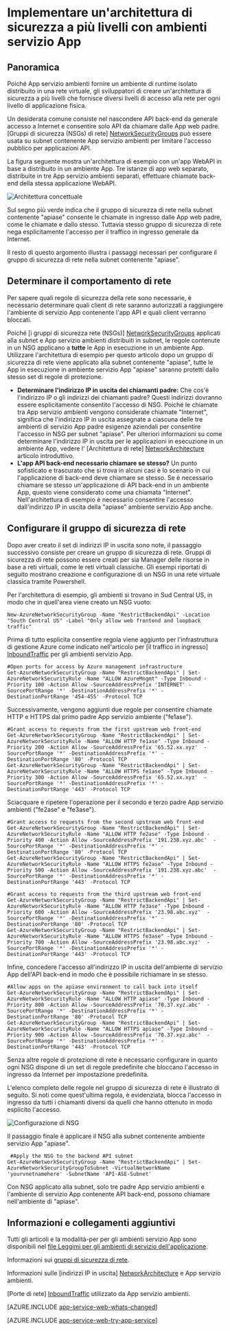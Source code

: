 <properties 
    pageTitle="Architettura di sicurezza a più livelli con ambienti servizio App" 
    description="Implementare un'architettura di sicurezza a più livelli con App servizio ambienti." 
    services="app-service" 
    documentationCenter="" 
    authors="stefsch" 
    manager="wpickett" 
    editor=""/>

<tags 
    ms.service="app-service" 
    ms.workload="na" 
    ms.tgt_pltfrm="na" 
    ms.devlang="na" 
    ms.topic="article" 
    ms.date="08/30/2016" 
    ms.author="stefsch"/>   

# <a name="implementing-a-layered-security-architecture-with-app-service-environments"></a>Implementare un'architettura di sicurezza a più livelli con ambienti servizio App

## <a name="overview"></a>Panoramica ##
 
Poiché App servizio ambienti fornire un ambiente di runtime isolato distribuito in una rete virtuale, gli sviluppatori di creare un'architettura di sicurezza a più livelli che fornisce diversi livelli di accesso alla rete per ogni livello di applicazione fisica.

Un desiderata comune consiste nel nascondere API back-end da generale accesso a Internet e consentire solo API da chiamare dalle App web padre.  [Gruppi di sicurezza (NSGs) di rete] [ NetworkSecurityGroups] può essere usata su subnet contenente App servizio ambienti per limitare l'accesso pubblico per applicazioni API.

La figura seguente mostra un'architettura di esempio con un'app WebAPI in base a distribuito in un ambiente App.  Tre istanze di app web separato, distribuite in tre App servizio ambienti separati, effettuare chiamate back-end della stessa applicazione WebAPI.

![Architettura concettuale][ConceptualArchitecture] 

Sul segno più verde indica che il gruppo di sicurezza di rete nella subnet contenente "apiase" consente le chiamate in ingresso dalle App web padre, come le chiamate e dallo stesso.  Tuttavia stesso gruppo di sicurezza di rete nega esplicitamente l'accesso per il traffico in ingresso generale da Internet. 

Il resto di questo argomento illustra i passaggi necessari per configurare il gruppo di sicurezza di rete nella subnet contenente "apiase".

## <a name="determining-the-network-behavior"></a>Determinare il comportamento di rete ##
Per sapere quali regole di sicurezza della rete sono necessarie, è necessario determinare quali client di rete saranno autorizzati a raggiungere l'ambiente di servizio App contenente l'app API e quali client verranno bloccati.

Poiché [i gruppi di sicurezza rete (NSGs)] [ NetworkSecurityGroups] applicati alla subnet e App servizio ambienti distribuiti in subnet, le regole contenute in un NSG applicano a **tutte** le App in esecuzione in un ambiente App.  Utilizzare l'architettura di esempio per questo articolo dopo un gruppo di sicurezza di rete viene applicato alla subnet contenente "apiase", tutte le App in esecuzione in ambiente servizio App "apiase" saranno protetti dallo stesso set di regole di protezione. 

- **Determinare l'indirizzo IP in uscita dei chiamanti padre:**  Che cos'è l'indirizzo IP o gli indirizzi dei chiamanti padre?  Questi indirizzi dovranno essere esplicitamente consentito l'accesso di NSG.  Poiché le chiamate tra App servizio ambienti vengono considerate chiamate "Internet", significa che l'indirizzo IP in uscita assegnate a ciascuna delle tre ambienti di servizio App padre esigenze aziendali per consentire l'accesso in NSG per subnet "apiase".   Per ulteriori informazioni su come determinare l'indirizzo IP in uscita per le applicazioni in esecuzione in un ambiente App, vedere l' [Architettura di rete] [ NetworkArchitecture] articolo introduttivo.
- **L'app API back-end necessario chiamare se stesso?**  Un punto sofisticato e trascurato che si trova in alcuni casi è lo scenario in cui l'applicazione di back-end deve chiamare se stesso.  Se è necessario chiamare se stesso un'applicazione di API back-end in un ambiente App, questo viene considerato come una chiamata "Internet".  Nell'architettura di esempio è necessario consentire l'accesso dall'indirizzo IP in uscita della "apiase" ambiente servizio App anche.

## <a name="setting-up-the-network-security-group"></a>Configurare il gruppo di sicurezza di rete ##
Dopo aver creato il set di indirizzi IP in uscita sono note, il passaggio successivo consiste per creare un gruppo di sicurezza di rete.  Gruppi di sicurezza di rete possono essere creati per sia Manager delle risorse in base a reti virtuali, come le reti virtuali classiche.  Gli esempi riportati di seguito mostrano creazione e configurazione di un NSG in una rete virtuale classica tramite Powershell.

Per l'architettura di esempio, gli ambienti si trovano in Sud Central US, in modo che in quell'area viene creato un NSG vuoto:

    New-AzureNetworkSecurityGroup -Name "RestrictBackendApi" -Location "South Central US" -Label "Only allow web frontend and loopback traffic"

Prima di tutto esplicita consentire regola viene aggiunto per l'infrastruttura di gestione Azure come indicato nell'articolo per [il traffico in ingresso] [ InboundTraffic] per gli ambienti servizio App.

    #Open ports for access by Azure management infrastructure
    Get-AzureNetworkSecurityGroup -Name "RestrictBackendApi" | Set-AzureNetworkSecurityRule -Name "ALLOW AzureMngmt" -Type Inbound -Priority 100 -Action Allow -SourceAddressPrefix 'INTERNET' -SourcePortRange '*' -DestinationAddressPrefix '*' -DestinationPortRange '454-455' -Protocol TCP
    
Successivamente, vengono aggiunti due regole per consentire chiamate HTTP e HTTPS dal primo padre App servizio ambiente ("fe1ase").

    #Grant access to requests from the first upstream web front-end
    Get-AzureNetworkSecurityGroup -Name "RestrictBackendApi" | Set-AzureNetworkSecurityRule -Name "ALLOW HTTP fe1ase" -Type Inbound -Priority 200 -Action Allow -SourceAddressPrefix '65.52.xx.xyz'  -SourcePortRange '*' -DestinationAddressPrefix '*' -DestinationPortRange '80' -Protocol TCP
    Get-AzureNetworkSecurityGroup -Name "RestrictBackendApi" | Set-AzureNetworkSecurityRule -Name "ALLOW HTTPS fe1ase" -Type Inbound -Priority 300 -Action Allow -SourceAddressPrefix '65.52.xx.xyz'  -SourcePortRange '*' -DestinationAddressPrefix '*' -DestinationPortRange '443' -Protocol TCP

Sciacquare e ripetere l'operazione per il secondo e terzo padre App servizio ambienti ("fe2ase" e "fe3ase").

    #Grant access to requests from the second upstream web front-end
    Get-AzureNetworkSecurityGroup -Name "RestrictBackendApi" | Set-AzureNetworkSecurityRule -Name "ALLOW HTTP fe2ase" -Type Inbound -Priority 400 -Action Allow -SourceAddressPrefix '191.238.xyz.abc'  -SourcePortRange '*' -DestinationAddressPrefix '*' -DestinationPortRange '80' -Protocol TCP
    Get-AzureNetworkSecurityGroup -Name "RestrictBackendApi" | Set-AzureNetworkSecurityRule -Name "ALLOW HTTPS fe2ase" -Type Inbound -Priority 500 -Action Allow -SourceAddressPrefix '191.238.xyz.abc'  -SourcePortRange '*' -DestinationAddressPrefix '*' -DestinationPortRange '443' -Protocol TCP
    
    #Grant access to requests from the third upstream web front-end
    Get-AzureNetworkSecurityGroup -Name "RestrictBackendApi" | Set-AzureNetworkSecurityRule -Name "ALLOW HTTP fe3ase" -Type Inbound -Priority 600 -Action Allow -SourceAddressPrefix '23.98.abc.xyz'  -SourcePortRange '*' -DestinationAddressPrefix '*' -DestinationPortRange '80' -Protocol TCP
    Get-AzureNetworkSecurityGroup -Name "RestrictBackendApi" | Set-AzureNetworkSecurityRule -Name "ALLOW HTTPS fe3ase" -Type Inbound -Priority 700 -Action Allow -SourceAddressPrefix '23.98.abc.xyz'  -SourcePortRange '*' -DestinationAddressPrefix '*' -DestinationPortRange '443' -Protocol TCP

Infine, concedere l'accesso all'indirizzo IP in uscita dell'ambiente di servizio App dell'API back-end in modo che è possibile richiamare in se stesso.

    #Allow apps on the apiase environment to call back into itself
    Get-AzureNetworkSecurityGroup -Name "RestrictBackendApi" | Set-AzureNetworkSecurityRule -Name "ALLOW HTTP apiase" -Type Inbound -Priority 800 -Action Allow -SourceAddressPrefix '70.37.xyz.abc'  -SourcePortRange '*' -DestinationAddressPrefix '*' -DestinationPortRange '80' -Protocol TCP
    Get-AzureNetworkSecurityGroup -Name "RestrictBackendApi" | Set-AzureNetworkSecurityRule -Name "ALLOW HTTPS apiase" -Type Inbound -Priority 900 -Action Allow -SourceAddressPrefix '70.37.xyz.abc'  -SourcePortRange '*' -DestinationAddressPrefix '*' -DestinationPortRange '443' -Protocol TCP

Senza altre regole di protezione di rete è necessario configurare in quanto ogni NSG dispone di un set di regole predefinite che bloccano l'accesso in ingresso da Internet per impostazione predefinita.

L'elenco completo delle regole nel gruppo di sicurezza di rete è illustrato di seguito.  Si noti come quest'ultima regola, è evidenziata, blocca l'accesso in ingresso da tutti i chiamanti diversi da quelli che hanno ottenuto in modo esplicito l'accesso.

![Configurazione di NSG][NSGConfiguration] 

Il passaggio finale è applicare il NSG alla subnet contenente ambiente servizio App "apiase".  

     #Apply the NSG to the backend API subnet
    Get-AzureNetworkSecurityGroup -Name "RestrictBackendApi" | Set-AzureNetworkSecurityGroupToSubnet -VirtualNetworkName 'yourvnetnamehere' -SubnetName 'API-ASE-Subnet'

Con NSG applicato alla subnet, solo tre padre App servizio ambienti e l'ambiente di servizio App contenente API back-end, possono chiamare nell'ambiente di "apiase".


## <a name="additional-links-and-information"></a>Informazioni e collegamenti aggiuntivi ##
Tutti gli articoli e la modalità-per per gli ambienti servizio App sono disponibili nel [file Leggimi per gli ambienti di servizio dell'applicazione](../app-service/app-service-app-service-environments-readme.md).

Informazioni sui [gruppi di sicurezza di rete](../virtual-network/virtual-networks-nsg.md). 

Informazioni sulle [indirizzi IP in uscita] [ NetworkArchitecture] e App servizio ambienti.

[Porte di rete] [ InboundTraffic] utilizzato da App servizio ambienti.

[AZURE.INCLUDE [app-service-web-whats-changed](../../includes/app-service-web-whats-changed.md)]

[AZURE.INCLUDE [app-service-web-try-app-service](../../includes/app-service-web-try-app-service.md)]

<!-- LINKS -->
[NetworkSecurityGroups]: https://azure.microsoft.com/documentation/articles/virtual-networks-nsg/
[NetworkArchitecture]:  https://azure.microsoft.com/documentation/articles/app-service-app-service-environment-network-architecture-overview/
[InboundTraffic]:  https://azure.microsoft.com/en-us/documentation/articles/app-service-app-service-environment-control-inbound-traffic/

<!-- IMAGES -->
[ConceptualArchitecture]: ./media/app-service-app-service-environment-layered-security/ConceptualArchitecture-1.png
[NSGConfiguration]:  ./media/app-service-app-service-environment-layered-security/NSGConfiguration-1.png

